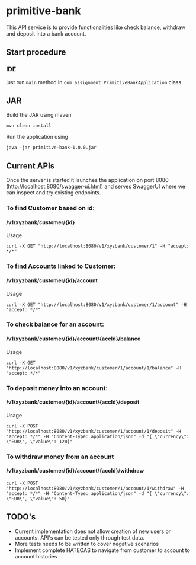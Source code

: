 # primitive-bank
This API service is to provide functionalities like check balance, withdraw and deposit into a bank account.

## Start procedure
### IDE
just run `main` method in `com.assignment.PrimitiveBankApplication` class

JAR
------------------
Build the JAR using maven
```
mvn clean install
```
Run the application using
```
java -jar primitive-bank-1.0.0.jar
```

## Current APIs

Once the server is started it launches the application on port 8080 (http://localhost:8080/swagger-ui.html) and serves SwaggerUI where we can inspect and try existing endpoints.

### To find Customer based on id:
#### /v1/xyzbank/customer/{id}
Usage
```
curl -X GET "http://localhost:8080/v1/xyzbank/customer/1" -H "accept: */*"
```

### To find Accounts linked to Customer:
#### /v1/xyzbank/customer/{id}/account
Usage
```
curl -X GET "http://localhost:8080/v1/xyzbank/customer/1/account" -H "accept: */*"
```

### To check balance for an account:
#### /v1/xyzbank/customer/{id}/account/{accId}/balance
Usage
```
curl -X GET "http://localhost:8080/v1/xyzbank/customer/1/account/1/balance" -H "accept: */*"
```

### To deposit money into an account:
#### /v1/xyzbank/customer/{id}/account/{accId}/deposit
Usage
```
curl -X POST "http://localhost:8080/v1/xyzbank/customer/1/account/1/deposit" -H "accept: */*" -H "Content-Type: application/json" -d "{ \"currency\": \"EUR\", \"value\": 120}"
```


### To withdraw money from an account
#### /v1/xyzbank/customer/{id}/account/{accId}/withdraw
```
curl -X POST "http://localhost:8080/v1/xyzbank/customer/1/account/1/withdraw" -H "accept: */*" -H "Content-Type: application/json" -d "{ \"currency\": \"EUR\", \"value\": 50}"
```

## TODO's
* Current implementation does not allow creation of new users or accounts. API's can be tested only through test data.
* More tests needs to be written to cover negative scenarios
* Implement complete HATEOAS to navigate from customer to account to account histories
